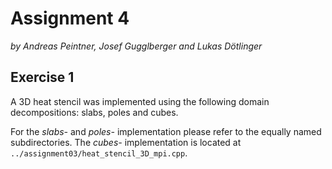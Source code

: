 # Assignment 4

*by Andreas Peintner, Josef Gugglberger and Lukas Dötlinger*

## Exercise 1

A 3D heat stencil was implemented using the following domain decompositions: slabs, poles and cubes.

For the *slabs-* and *poles-* implementation please refer to the equally named subdirectories. The *cubes-* implementation is located at `../assignment03/heat_stencil_3D_mpi.cpp`.